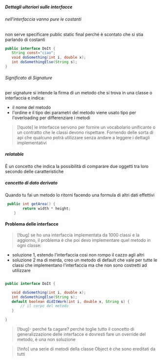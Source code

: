 ##### Dettagli ulteriori sulle interfacce
###### nell'interfaccia vanno pure le costanti
non serve specificare public static final perché è scontato che si stia parlando di costanti
```java
public interface DoIt {
   String const="ciao";
   void doSomething(int i, double x);
   int doSomethingElse(String s);
}
```

###### Significato di Signature
per signature si intende la firma di un metodo che si trova in una classe o interfaccia
e indica:
- il nome del metodo
- l'ordine e il tipo dei parametri del metodo
viene usato tipo per l'overloading per differenziare i metodi

>[!quote] le interfacce servono per fornire un vocabolario unificante o un contratto che le classi devono rispettare. Fornendo delle sorta di api che qualcuno potrà utilizzare senza andare a leggere i dettagli implementativi

##### relatable
È un concetto che indica la possibilità di comparare due oggetti tra loro secondo delle caratteristiche
##### concetto di dato derivato
Quando tu fai un metodo lo ritorni facendo una formula di altri dati effettivi
```java
 public int getArea() {
        return width * height;
    }
```
#### Problema delle interfacce
>[!bug] se ho una interfaccia implementata da 1000 classi e la aggiorno, il problema è che poi devo implementare quel metodo in ogni classe:

- soluzione 1, estendo l'interfaccia cosi non rompo il cazzo agli altri
- soluzione 2 ma di merda, creo un metodo di default che vale per tutte le classi che implementano l'interfaccia ma che non sono costretti ad utilizzare
```java

public interface DoIt {

   void doSomething(int i, double x);
   int doSomethingElse(String s);
   default boolean didItWork(int i, double x, String s) {
       // il corpo del metodo
   }
   
}
```
>[!bug]- perché fa cagare?
>perché toglie tutto il concetto di generalizzazione delle interfacce e dovresti fare un override del metodo, è una non soluzione

>[!info] una serie di metodi della classe Object è che sono ereditati da tutti
